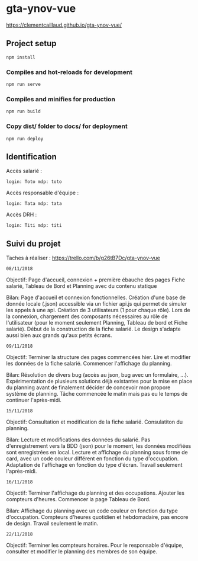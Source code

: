 # gta-ynov-vue
https://clementcaillaud.github.io/gta-ynov-vue/

## Project setup
```
npm install
```

### Compiles and hot-reloads for development
```
npm run serve
```

### Compiles and minifies for production
```
npm run build
```

### Copy dist/ folder to docs/ for deployment
```
npm run deploy
```

## Identification
Accès salarié :
```
login: Toto mdp: toto
```
Accès responsable d'équipe :
```
login: Tata mdp: tata
```
Accès DRH :
```
login: Titi mdp: titi
```

## Suivi du projet
Taches à réaliser : https://trello.com/b/g26tB7Dc/gta-ynov-vue
```
08/11/2018
```
Objectif: Page d'accueil, connexion + première ébauche des pages Fiche salarié, Tableau de Bord et Planning avec du contenu statique

Bilan: Page d'accueil et connexion fonctionnelles. Création d'une base de donnée locale (.json) accessible via un fichier api.js qui permet de simuler les appels à une api. Création de 3 utilisateurs (1 pour chaque rôle). Lors de la connexion, chargement des composants nécessaires au rôle de l'utilisateur (pour le moment seulement Planning, Tableau de bord et Fiche salarié). Début de la construction de la fiche salarié. Le design s'adapte aussi bien aux grands qu'aux petits écrans.

```
09/11/2018
```
Objectif: Terminer la structure des pages commencées hier. Lire et modifier les données de la fiche salarié. Commencer l'affichage du planning.

Bilan: Résolution de divers bug (accès au json, bug avec un formulaire, ...). Expérimentation de plusieurs solutions déjà existantes pour la mise en place du planning avant de finalement décider de concevoir mon propore système de planning. Tâche commencée le matin mais pas eu le temps de continuer l'après-midi.

```
15/11/2018
```
Objectif: Consultation et modification de la fiche salarié. Consulatiton du planning.

Bilan: Lecture et modifications des données du salarié. Pas d'enregistrement vers la BDD (json) pour le moment, les données modifiées sont enregistrées en local. Lecture et affichage du planning sous forme de card, avec un code couleur différent en fonction du type d'occupation. Adaptation de l'affichage en fonction du type d'écran. Travail seulement l'après-midi.

```
16/11/2018
```
Objectif: Terminer l'affichage du planning et des occupations. Ajouter les compteurs d'heures. Commencer la page Tableau de Bord.

Bilan: Affichage du planning avec un code couleur en fonction du type d'occupation. Compteurs d'heures quotidien et hebdomadaire, pas encore de design. Travail seulement le matin.

```
22/11/2018
```
Objectif: Terminer les compteurs horaires. Pour le responsable d'équipe, consulter et modifier le planning des membres de son équipe.
